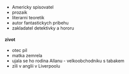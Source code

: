 - Americky spisovatel
- prozaik
- literarni teoretik
- autor fantastickych pribehu
- zakladatel detektivky a hororu
#### zivot
- otec pil
- matka zemrela
- ujala se ho rodina Allanu - velkoobchodniku s tabakem
- zili v anglii v Liverpoolu